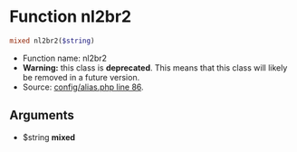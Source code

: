 Function nl2br2
===========================





```php
mixed nl2br2($string)
```

* Function name: nl2br2
* **Warning:** this class is **deprecated**. This means that this class will likely be removed in a future version.
* Source: [config/alias.php line 86](https://github.com/PrestaShop/PrestaShop/blob/1.6.0.6/config/alias.php#L86).

Arguments
---------

* $string **mixed**

